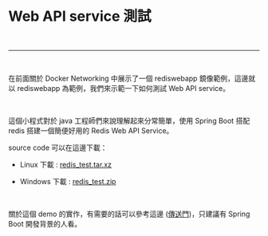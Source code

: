 # Web API service 測試

<br>

---

<br>

在前面關於 Docker Networking 中展示了一個 rediswebapp 鏡像範例，這邊就以 rediswebapp 為範例，我們來示範一下如何測試 Web API service。

<br>

這個小程式對於 java 工程師們來說理解起來分常簡單，使用 Spring Boot 搭配 redis 搭建一個簡便好用的 Redis Web API Service。

source code 可以在這邊下載：

* Linux 下載 : [redis_test.tar.xz](source_code_download/redis_test.tar.xz)

* Windows 下載 : [redis_test.zip](source_code_download/redis_test.zip)

<br>

關於這個 demo 的實作，有需要的話可以參考這邊 ([傳送門](demo_code))，只建議有 Spring Boot 開發背景的人看。

<br>
<br>
<br>
<br>

